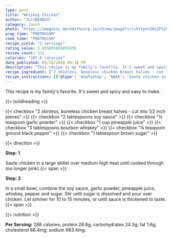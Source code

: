 ```yaml
---
type: post
title: "Whiskey Chicken"
author: "JLLYBEAN24"
category: lunch
photo: "https://imagesvc.meredithcorp.io/v3/mm/image?url=https%3A%2F%2Fimages.media-allrecipes.com%2Fuserphotos%2F6344775.jpg"
prep_time: "P0DT0H10M"
cook_time: "P0DT0H15M"
recipe_yield: "2 servings"
rating_value: 3.855855855855856
review_count: 111
calories: "287.6 calories"
date_published: 05/26/2020 09:18 PM
description: "This recipe is my family's favorite. It's sweet and spicy and easy to make."
recipe_ingredient: ['2 skinless, boneless chicken breast halves - cut into 1/2 inch pieces', '2 tablespoons soy sauce', '¼ teaspoon garlic powder', '1 cup pineapple juice', '3 tablespoons bourbon whiskey', '⅛ teaspoon ground black pepper', '1 tablespoon brown sugar']
recipe_instructions: [{'@type': 'HowToStep', 'text': 'Saute chicken in a large skillet over medium high heat until cooked through (no longer pink).\n'}, {'@type': 'HowToStep', 'text': 'In a small bowl, combine the soy sauce, garlic powder, pineapple juice, whiskey, pepper and sugar. Stir until sugar is dissolved and pour over chicken. Let simmer for 10 to 15 minutes, or until sauce is thickened to taste.\n'}]
---
```


This recipe is my family's favorite. It's sweet and spicy and easy to make. 

{{< boldheading >}}

{{< checkbox "2  skinless, boneless chicken breast halves - cut into 1/2 inch pieces" >}}
{{< checkbox "2 tablespoons soy sauce" >}}
{{< checkbox "¼ teaspoon garlic powder" >}}
{{< checkbox "1 cup pineapple juice" >}}
{{< checkbox "3 tablespoons bourbon whiskey" >}}
{{< checkbox "⅛ teaspoon ground black pepper" >}}
{{< checkbox "1 tablespoon brown sugar" >}}


{{< direction >}}

**Step: 1**

Saute chicken in a large skillet over medium high heat until cooked through (no longer pink).{{< span >}}

**Step: 2**

In a small bowl, combine the soy sauce, garlic powder, pineapple juice, whiskey, pepper and sugar. Stir until sugar is dissolved and pour over chicken. Let simmer for 10 to 15 minutes, or until sauce is thickened to taste.{{< span >}}

{{< nutrition >}}

**Per Serving:** 288 calories; protein 28.8g; carbohydrates 24.3g; fat 1.6g; cholesterol 68.4mg; sodium 983.4mg.